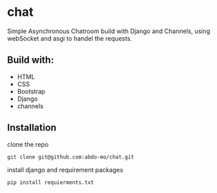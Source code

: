 # chat
Simple Asynchronous Chatroom build with Django and Channels, using webSocket and asgi to handel the requests.
## Build with:
* HTML
* CSS
* Bootstrap
* Django
* channels

## Installation
clone the repo

```
git clone git@github.com:abdo-mo/chat.git
```
install django and requirement packages
```
pip install requierments.txt
```
